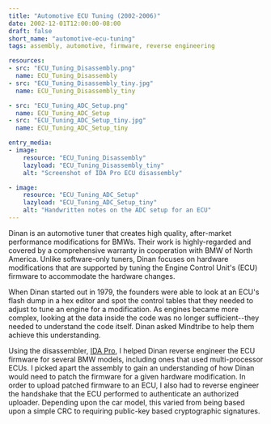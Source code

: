 ```yaml
---
title: "Automotive ECU Tuning (2002-2006)"
date: 2002-12-01T12:00:00-08:00
draft: false
short_name: "automotive-ecu-tuning"
tags: assembly, automotive, firmware, reverse engineering

resources:
- src: "ECU_Tuning_Disassembly.png"
  name: ECU_Tuning_Disassembly
- src: "ECU_Tuning_Disassembly_tiny.jpg"
  name: ECU_Tuning_Disassembly_tiny

- src: "ECU_Tuning_ADC_Setup.png"
  name: ECU_Tuning_ADC_Setup
- src: "ECU_Tuning_ADC_Setup_tiny.jpg"
  name: ECU_Tuning_ADC_Setup_tiny

entry_media:
- image:
    resource: "ECU_Tuning_Disassembly"
    lazyload: "ECU_Tuning_Disassembly_tiny"
    alt: "Screenshot of IDA Pro ECU disassembly"

- image:
    resource: "ECU_Tuning_ADC_Setup"
    lazyload: "ECU_Tuning_ADC_Setup_tiny"
    alt: "Handwritten notes on the ADC setup for an ECU"
---
```

Dinan is an automotive tuner that creates high quality, after-market performance modifications for
BMWs. Their work is highly-regarded and covered by a comprehensive warranty in cooperation with BMW
of North America. Unlike software-only tuners, Dinan focuses on hardware modifications that are
supported by tuning the Engine Control Unit's (ECU) firmware to accommodate the hardware
changes.

When Dinan started out in 1979, the founders were able to look at an ECU's flash dump in a hex editor
and spot the control tables that they needed to adjust to tune an engine for a modification. As
engines became more complex, looking at the data inside the code was no longer sufficient--they
needed to understand the code itself. Dinan asked Mindtribe to help them achieve this
understanding.

Using the disassembler, [IDA Pro](https://www.hex-rays.com/products/ida/index.shtml), I helped Dinan reverse engineer the ECU firmware for several BMW models, including ones that used multi-processor ECUs. I picked apart the assembly to gain an understanding of how Dinan would need to patch the firmware for a given hardware modification. In order to upload patched firmware to an ECU, I also had to reverse engineer the handshake that the ECU performed to authenticate an authorized uploader. Depending upon the car model, this varied from being based upon a simple CRC to requiring public-key based cryptographic signatures.
